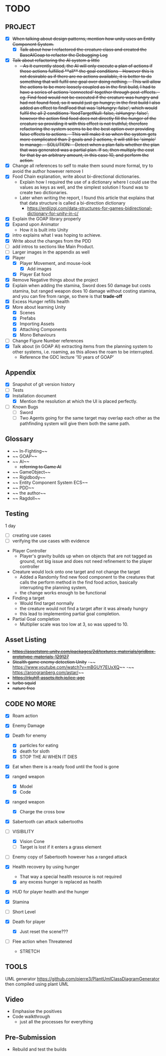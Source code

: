 # TODO

## PROJECT

- [x] ~~When talking about design patterns, mention how unity uses an Entity Component System.~~
  - [x] ~~Talk about how I refactored the creature class and created the BaseAIGoap to refactor the Debugging Log~~
- [x] ~~Talk about refactoring the AI system a little~~
  - <del>
    - As it currently stood, the AI will only execute a plan of actions if those actions fulfilled **all** the goal conditions
    - However this is not desirable as if there are no actions available, it is better to do something that will fulfil one goal over doing nothing. 
    - This will allow the actions to be more loosely coupled as in the first build, I had to have a series of actions 'connected' together through post-effects.
      - eg. Find food would not be executed if the creature was hungry and had not found food, so it would just go hungry; in the first build I also added an effect to findFood that was 'isHungry: false', which would fulfil the all 2 conditions 'foodTargetNull: false, isHungry: false', however the action find food does not directly fill the hunger of the creature so providing it with this effect is not truthful, therefore refactoring the system seems to be the best option over providing false effects to actions. 
      - This will make it so when the system gets more complicated than 2 goals and 2 actions, it will still be 'simple' to manage.
    - SOLUTION:
      - Detect when a plan fails whether the plan that was generated was a partial plan. If so, then multiply the cost for that by an arbitrary amount, in this case 10, and perform the action. </del>
- [x] Change all references to self to make them sound more formal, try to avoid the author however remove I
- [x] Food Chain explanation, write about bi-directional dictionaries.
  - Explain how I required the use of a dictionary where I could use the values as keys as well, and the simplest solution I found was to create two dictionaries. 
  - Later when writing the report, I found this article that explains that that data structure is called a bi-direction dictionary
    - https://erdiizgi.com/data-structures-for-games-bidirectional-dictionary-for-unity-in-c/
- [x] Explain the GOAP library properly
- [x] Expand upon Animator
  - How it is built into Unity 
- [x] intro explains what I was hoping to achieve.
- [x] Write about the changes from the PDD
- [ ] add intros to sections like Main Product.
- [ ] Larger images in the appendix as well
- [x] Player
  - [x] Player Movement, and mouse-look
    - [x] Add images
  - [x] Player Eat food
- [x] Remove Negative things about the project
- [x] Explain when adding the stamina, Sword does 50 damage but costs stamina, but ranged weapon does 10 damage without costing stamina, and you can fire from range, so there is that **trade-off**
- [x] Excess Hunger refills health
- [x] More about learning Unity
  - [x] Scenes
  - [x] Prefabs
  - [x] Importing Assets
  - [x] Attaching Components
  - [x] Mono Behaviours
- [ ] Change Figure Number references
- [x] Talk about (in GOAP AI) extracting items from the planning system to other systems, i.e. roaming, as this allows the roam to be interrupted.
  - Reference the GDC lecture '10 years of GOAP' 

## Appendix
- [x] Snapshot of git version history
- [ ] Tests
- [x] Installation document
  - [x] Mention the resolution at which the UI is placed perfectly.
- [ ] Known Bugs
  - [ ] Sword
  - [ ] Two Agents going for the same target may overlap each other as the pathfinding system will give them both the same path.

## Glossary
- ~~ In-Fighting~~
- ~~ GOAP~~
- ~~ AI~~
   - ~~referring to Game AI~~
- ~~ GameObject~~
- ~~ Rigidbody~~
- ~~ Entity Component System ECS~~
- ~~ PDD~~
- ~~ the author~~
- ~~ Ragdoll~~

## Testing
1 day
  - [ ] creating use cases
  - [ ] verifying the use cases with evidence
- Player Controller
  - Player's gravity builds up when on objects that are not tagged as ground, not big issue and does not need refinement to the player controller
- Creature would lock onto one target and not change the target
  - Added a Randomly find new food component to the creatures that calls the perform method in the find food action, basically interrupting the planning system,
  - the change works enough to be functional
- Finding a target
  - Would find target normally
  - the creature would not find a target after it was already hungry
  - this lead to implementing partial goal completion.
- Partial Goal completion
  - Multiplier scale was too low at 3, so was upped to 10.
  
## Asset Listing
- ~~https://assetstore.unity.com/packages/2d/textures-materials/gridbox-prototype-materials-129127~~
- ~~Stealth game enemy detection Unity~~
  -~~ https://www.youtube.com/watch?v=mBGUY7EUxXQ~~
-~~ https://arongranberg.com/astar/~~
- ~~https://rkuhlf-assets.itch.io/ice-age~~
- ~~turbo squid~~
- ~~nature free~~

## CODE NO MORE
- [x] Roam action
- [x] Enemy Damage
- [x] Death for enemy
  - [x] particles for eating
  - [x] death for sloth
  - [x] STOP THE AI WHEN IT DIES
- [x] Eat when there is a ready food until the food is gone
- [x] ranged weapon
  - [x] Model
  - [x] Code
- [x] ranged weapon
  - [x] Charge the cross bow
- [x] Sabertooth can attack sabertooths

- [ ] VISIBILITY
  - [x] Vision Cone
  - [ ] Target is lost if it enters a grass element
- [ ] Enemy copy of Sabertooth however has a ranged attack
- [x] Health recovery by using hunger
  - That way a special health resource is not required
  - [x] any excess hunger is replaced as health
- [x] HUD for player health and the hunger
- [x] Stamina
- [ ] Short Level
- [x] Death for player
  - [x] Just reset the scene???
- [ ] Flee action when Threatened 
  - STRETCH







## TOOLS
UML generator
https://github.com/pierre3/PlantUmlClassDiagramGenerator
then compiled using plant UML


## Video
- Emphasise the positives
- Code walkthrough
  - just all the processes for everything

## Pre-Submission
- Rebuild and test the builds

